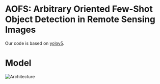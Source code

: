 # AOFS: Arbitrary Oriented Few-Shot Object Detection in Remote Sensing Images
Our code is based on  [yolov5](https://github.com/ultralytics/yolov5).
# Model
![Architecture](./docs/Architecture.png)
